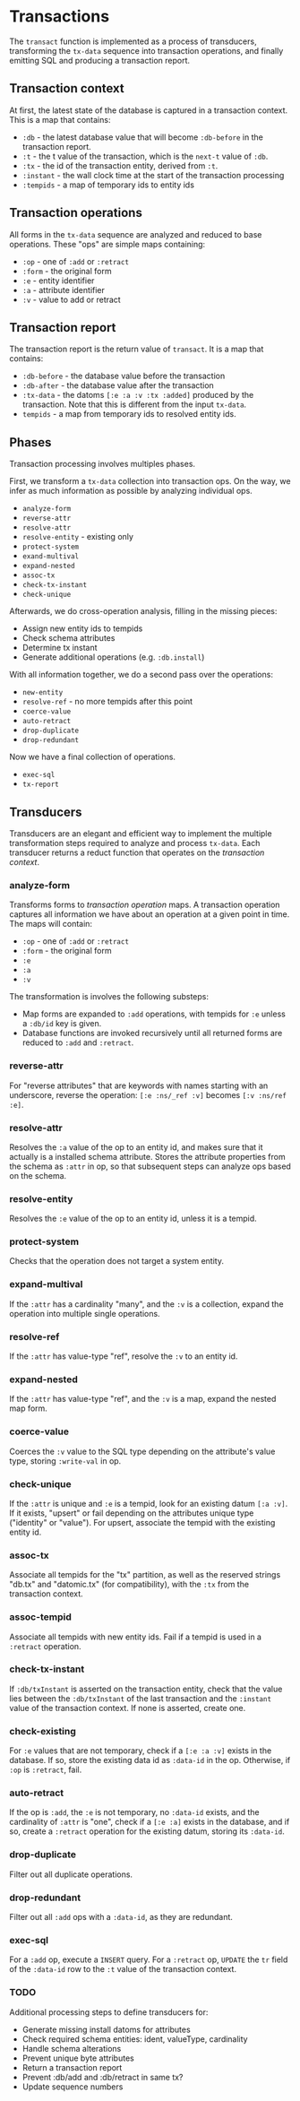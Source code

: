 # Transactions

The `transact` function is implemented as a process of transducers,
transforming the `tx-data` sequence into transaction operations, and
finally emitting SQL and producing a transaction report.

## Transaction context

At first, the latest state of the database is captured in a transaction
context.  This is a map that contains:

* `:db` - the latest database value that will become `:db-before` in
  the transaction report.
* `:t` - the t value of the transaction, which is the `next-t` value of
  `:db`.
* `:tx` - the id of the transaction entity, derived from `:t`.
* `:instant` - the wall clock time at the start of the transaction
  processing
* `:tempids` - a map of temporary ids to entity ids

## Transaction operations

All forms in the `tx-data` sequence are analyzed and reduced to base
operations.  These "ops" are simple maps containing:

* `:op` - one of `:add` or `:retract`
* `:form` - the original form
* `:e` - entity identifier
* `:a` - attribute identifier
* `:v` - value to add or retract

## Transaction report

The transaction report is the return value of `transact`.  It is a map
that contains:

* `:db-before` - the database value before the transaction
* `:db-after` - the database value after the transaction
* `:tx-data` - the datoms `[:e :a :v :tx :added]` produced by the
  transaction.  Note that this is different from the input `tx-data`.
* `tempids` - a map from temporary ids to resolved entity ids.

## Phases

Transaction processing involves multiples phases.

First, we transform a `tx-data` collection into transaction ops.  On the
way, we infer as much information as possible by analyzing individual
ops.

* `analyze-form`
* `reverse-attr`
* `resolve-attr`
* `resolve-entity` - existing only
* `protect-system`
* `exand-multival`
* `expand-nested`
* `assoc-tx`
* `check-tx-instant`
* `check-unique`

Afterwards, we do cross-operation analysis, filling in the missing
pieces:

* Assign new entity ids to tempids
* Check schema attributes
* Determine tx instant
* Generate additional operations (e.g. `:db.install`)

With all information together, we do a second pass over the operations:

* `new-entity`
* `resolve-ref` - no more tempids after this point
* `coerce-value`
* `auto-retract`
* `drop-duplicate`
* `drop-redundant`

Now we have a final collection of operations.

* `exec-sql`
* `tx-report`

## Transducers

Transducers are an elegant and efficient way to implement the multiple
transformation steps required to analyze and process `tx-data`.  Each
transducer returns a reduct function that operates on the _transaction
context_.

### analyze-form

Transforms forms to _transaction operation_ maps.  A transaction
operation captures all information we have about an operation at a given
point in time. The maps will contain:

* `:op` - one of `:add` or `:retract`
* `:form` - the original form
* `:e`
* `:a`
* `:v`

The transformation is involves the following substeps:

* Map forms are expanded to `:add` operations, with tempids for `:e`
  unless a `:db/id` key is given.
* Database functions are invoked recursively until all returned forms
  are reduced to `:add` and `:retract`.

### reverse-attr

For "reverse attributes" that are keywords with names starting with an
underscore, reverse the operation: `[:e :ns/_ref :v]` becomes `[:v
:ns/ref :e]`.

### resolve-attr

Resolves the `:a` value of the op to an entity id, and makes sure that
it actually is a installed schema attribute.  Stores the attribute
properties from the schema as `:attr` in op, so that subsequent steps
can analyze ops based on the schema.

### resolve-entity

Resolves the `:e` value of the op to an entity id, unless it is a
tempid.

### protect-system

Checks that the operation does not target a system entity.

### expand-multival

If the `:attr` has a cardinality "many", and the `:v` is a collection,
expand the operation into multiple single operations.

### resolve-ref

If the `:attr` has value-type "ref", resolve the `:v` to an entity id.

### expand-nested

If the `:attr` has value-type "ref", and the `:v` is a map, expand the
nested map form.

### coerce-value

Coerces the `:v` value to the SQL type depending on the attribute's
value type, storing `:write-val` in op.

### check-unique

If the `:attr` is unique and `:e` is a tempid, look for an existing
datum `[:a :v]`.  If it exists, "upsert" or fail depending on the
attributes unique type ("identity" or "value").  For upsert, associate
the tempid with the existing entity id.

### assoc-tx

Associate all tempids for the "tx" partition, as well as the reserved
strings "db.tx" and "datomic.tx" (for compatibility), with the `:tx`
from the transaction context.

### assoc-tempid

Associate all tempids with new entity ids.  Fail if a tempid is used in
a `:retract` operation.

### check-tx-instant

If `:db/txInstant` is asserted on the transaction entity, check that the
value lies between the `:db/txInstant` of the last transaction and the
`:instant` value of the transaction context.  If none is asserted,
create one.

### check-existing

For `:e` values that are not temporary, check if a `[:e :a :v]` exists
in the database.  If so, store the existing data id as `:data-id` in the
op.  Otherwise, if `:op` is `:retract`, fail.

### auto-retract

If the op is `:add`, the `:e` is not temporary, no `:data-id` exists,
and the cardinality of `:attr` is "one", check if a `[:e :a]` exists in
the database, and if so, create a `:retract` operation for the existing
datum, storing its `:data-id`.

### drop-duplicate

Filter out all duplicate operations.

### drop-redundant

Filter out all `:add` ops with a `:data-id`, as they are redundant.

### exec-sql

For a `:add` op, execute a `INSERT` query.  For a `:retract` op,
`UPDATE` the `tr` field of the `:data-id` row to the `:t` value of the
transaction context.

### TODO

Additional processing steps to define transducers for:

* Generate missing install datoms for attributes
* Check required schema entities: ident, valueType, cardinality
* Handle schema alterations
* Prevent unique byte attributes
* Return a transaction report
* Prevent :db/add and :db/retract in same tx?
* Update sequence numbers

